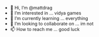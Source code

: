 - 👋 Hi, I’m @mattdrag
- 👀 I’m interested in ... vidya games
- 🌱 I’m currently learning ... everything
- 💞️ I’m looking to collaborate on ... im not
- 📫 How to reach me ... good luck

<!---
mattdrag/mattdrag is a ✨ special ✨ repository because its `README.md` (this file) appears on your GitHub profile.
You can click the Preview link to take a look at your changes.
--->

